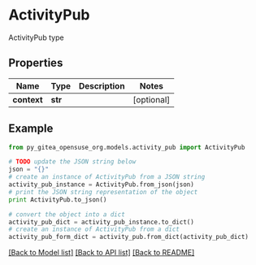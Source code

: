 # ActivityPub

ActivityPub type

## Properties

Name | Type | Description | Notes
------------ | ------------- | ------------- | -------------
**context** | **str** |  | [optional] 

## Example

```python
from py_gitea_opensuse_org.models.activity_pub import ActivityPub

# TODO update the JSON string below
json = "{}"
# create an instance of ActivityPub from a JSON string
activity_pub_instance = ActivityPub.from_json(json)
# print the JSON string representation of the object
print ActivityPub.to_json()

# convert the object into a dict
activity_pub_dict = activity_pub_instance.to_dict()
# create an instance of ActivityPub from a dict
activity_pub_form_dict = activity_pub.from_dict(activity_pub_dict)
```
[[Back to Model list]](../README.md#documentation-for-models) [[Back to API list]](../README.md#documentation-for-api-endpoints) [[Back to README]](../README.md)


